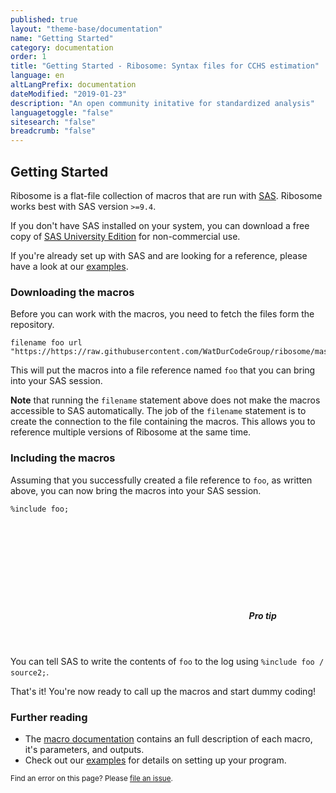```yaml
---
published: true
layout: "theme-base/documentation"
name: "Getting Started"
category: documentation
order: 1
title: "Getting Started - Ribosome: Syntax files for CCHS estimation"
language: en
altLangPrefix: documentation
dateModified: "2019-01-23"
description: "An open community initative for standardized analysis"
languagetoggle: "false"
sitesearch: "false"
breadcrumb: "false"
---
```


## Getting Started
Ribosome is a flat-file collection of macros that are run with [SAS](https://sas.com). Ribosome works best with SAS version `>=9.4`.

If you don't have SAS installed on your system, you can download a free copy of [SAS University Edition](https://www.sas.com/en_us/software/university-edition.html) for non-commercial use.

If you're already set up with SAS and are looking for a reference, please have a look at our [examples](#).

### Downloading the macros
Before you can work with the macros, you need to fetch the files form the repository. 

```
filename foo url "https://https://raw.githubusercontent.com/WatDurCodeGroup/ribosome/master/dist/main.min.sas";
```

This will put the macros into a file reference named `foo` that you can bring into your SAS session.

**Note** that running the `filename` statement above does not make the macros accessible to SAS  automatically. The job of the `filename` statement is to create the connection to the file containing the macros. This allows you to reference multiple versions of Ribosome at the same time.

### Including the macros
Assuming that you successfully created a file reference to `foo`, as written above, you can now bring the macros into your SAS session.

```
%include foo;
```

<div class="panel panel-warning">
  <header class="panel-heading">   
  <i data-fa-symbol="magic" class="fas fa-magic"></i>
  <h5 class="panel-title"><svg class="icon-inline"><use xlink:href="#magic"></use></svg> Pro tip</h5>
  </header>
  <div class="panel-body">
    <p>You can tell SAS to write the contents of <code>foo</code> to the log using <code>&#37;include foo / source2;</code>.</p>
  </div>
</div>

That's it! You're now ready to call up the macros and start dummy coding!

### Further reading
+ The [macro documentation](#) contains an full description of each macro, it's parameters, and outputs.
+ Check out our [examples](#) for details on setting up your program.

<small>Find an error on this page? Please <a href="https://github.com/WatDurCodeGroup/ribosome/issues" title="File and issue on Github">file an issue</a>.</small>


